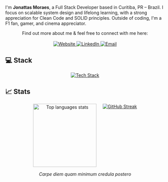 <p align="left">
  I'm <b>Jonattas Moraes</b>, a Full Stack Developer based in Curitiba, PR – Brazil. I focus on scalable system design and lifelong learning, with a strong appreciation for Clean Code and SOLID principles. Outside of coding, I'm a F1 fan, gamer, and cinema appreciator.
</p>

<p align="center">
  Find out more about me &amp; feel free to connect with me here:
  <br /><br />
  <a href="https://jon-dev.vercel.app" target="_blank" rel="noopener noreferrer">
    <img src="https://img.shields.io/badge/website-FFF?style=for-the-badge&logo=devdotto&logoColor=black" alt="Website" />
  </a>
  <a href="https://www.linkedin.com/in/jonattas-moraes" target="_blank" rel="noopener noreferrer">
    <img src="https://img.shields.io/badge/LinkedIn-0077B5?style=for-the-badge&logo=linkedin&logoColor=white" alt="LinkedIn" />
  </a>
  <a href="mailto:jonattasmoraes@hotmail.com" target="_blank" rel="noopener noreferrer">
    <img src="https://img.shields.io/badge/mail-D14836?style=for-the-badge&logo=gmail&logoColor=white" alt="Email" />
  </a>
</p>

<h2>‍💻 Stack</h2>

<p align="center">
  <a href="https://skillicons.dev" target="_blank" rel="noopener noreferrer">
    <img src="https://skillicons.dev/icons?i=java,golang,py,ts,js,html,css,react,nextjs,tailwind,spring,bun,mongodb,postgres,prisma" alt="Tech Stack" />
  </a>
</p>

## 📈 Stats

<div align="center" style="display: flex; justify-content: center; gap: 20px; flex-wrap: wrap;">
  <a href="https://github.com/jonattasmoraes/convoychat" target="_blank" rel="noopener noreferrer">
    <img height="200" src="https://github-readme-stats.vercel.app/api/top-langs?username=jonattasmoraes&layout=compact&langs_count=8&card_width=320&theme=tokyonight" alt="Top languages stats" />
  </a>

<a href="https://git.io/streak-stats">
  <img src="https://github-readme-streak-stats.herokuapp.com?user=jonattasmoraes&theme=buefy-dark&short_numbers=true&card_width=300" alt="GitHub Streak" />
</a>
</div>


<p align="center"><em>Carpe diem quam minimum credula postero</em></p>

